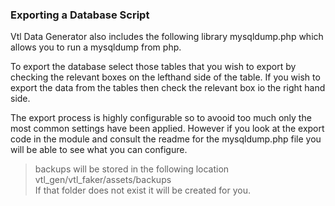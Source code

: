 ### Exporting a Database Script

Vtl Data Generator also includes the following library mysqldump.php which allows you to run a mysqldump from php.

To export the database select those tables that you wish to export by checking the relevant boxes on the lefthand side of the table. If you wish to export the data from the tables then check the relevant box io the right hand side.

The export process is highly configurable so to avooid too much only the most common settings have been applied.  However if you look at the export code in the module and consult the readme for the mysqldump.php file you will be able to see what you can configure.

> backups will be stored in the following location
> vtl_gen/vtl_faker/assets/backups   
> If that folder does not exist it will be created for you.


